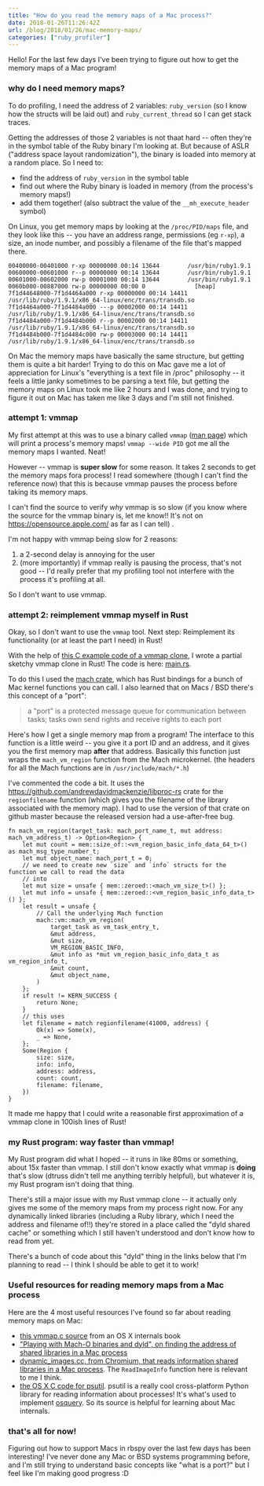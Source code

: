 ```yaml
---
title: "How do you read the memory maps of a Mac process?"
date: 2018-01-26T11:26:42Z
url: /blog/2018/01/26/mac-memory-maps/
categories: ["ruby_profiler"]
---
```


Hello! For the last few days I've been trying to figure out how to get the memory maps of a Mac
program!

### why do I need memory maps?

To do profiling, I need the address of 2 variables: `ruby_version` (so I know how the structs will
be laid out) and `ruby_current_thread` so I can get stack traces.

Getting the addresses of those 2 variables is not thaat hard -- often they're in the symbol table of
the Ruby binary I'm looking at. But because of ASLR ("address space layout randomization"), the
binary is loaded into memory at a random place. So I need to:

* find the address of `ruby_version` in the symbol table
* find out where the Ruby binary is loaded in memory (from the process's memory maps!)
* add them together! (also subtract the value of the `__mh_execute_header` symbol)

On Linux, you get memory maps by looking at the `/proc/PID/maps` file, and they look like this --
you have an address range, permissions (eg `r-xp`), a size, an inode number, and possibly a filename
of the file that's mapped there.

```
00400000-00401000 r-xp 00000000 00:14 13644        /usr/bin/ruby1.9.1
00600000-00601000 r--p 00000000 00:14 13644        /usr/bin/ruby1.9.1
00601000-00602000 rw-p 00001000 00:14 13644        /usr/bin/ruby1.9.1
0060b000-00887000 rw-p 00000000 00:00 0              [heap]
7f1d44648000-7f1d4464a000 r-xp 00000000 00:14 14411  /usr/lib/ruby/1.9.1/x86_64-linux/enc/trans/transdb.so
7f1d4464a000-7f1d4484a000 ---p 00002000 00:14 14411  /usr/lib/ruby/1.9.1/x86_64-linux/enc/trans/transdb.so
7f1d4484a000-7f1d4484b000 r--p 00002000 00:14 14411  /usr/lib/ruby/1.9.1/x86_64-linux/enc/trans/transdb.so
7f1d4484b000-7f1d4484c000 rw-p 00003000 00:14 14411  /usr/lib/ruby/1.9.1/x86_64-linux/enc/trans/transdb.so
```

On Mac the memory maps have basically the same structure, but getting them is quite a bit harder!
Trying to do this on Mac gave me a lot of appreciation for Linux's "everything is a text file in
/proc" philosophy -- it feels a little janky sometimes to be parsing a text file, but getting the
memory maps on Linux took me like 2 hours and I was done, and trying to figure it out on Mac has
taken me like 3 days and I'm still not finished.

### attempt 1: vmmap

My first attempt at this was to use a binary called `vmmap` ([man page](https://developer.apple.com/legacy/library/documentation/Darwin/Reference/ManPages/man1/vmmap.1.html)) which will print a process's memory
maps! `vmmap --wide PID` got me all the memory maps I wanted. Neat!

However -- vmmap is **super slow** for some reason. It takes 2 seconds to get the memory maps fora
process! I read somewhere (though I can't find the reference now) that this is because vmmap pauses
the process before taking its memory maps.

I can't find the source to verify *why* vmmap is so slow (if you know where the source for the vmmap
binary is, let me know!! It's not on https://opensource.apple.com/ as far as I can tell) .

I'm not happy with vmmap being slow for 2 reasons:

1. a 2-second delay is annoying for the user
2. (more importantly) if vmmap really is pausing the process, that's not good -- I'd really prefer
   that my profiling tool not interfere with the process it's profiling at all.

So I don't want to use vmmap.

### attempt 2: reimplement vmmap myself in Rust

Okay, so I don't want to use the `vmmap` tool. Next step: Reimplement its functionality (or at least
the part I need) in Rust!

With the help of [this C example code of a vmmap clone](http://www.newosxbook.com/src.jl?tree=listings&file=12-1-vmmap.c), I wrote a partial sketchy vmmap clone in
Rust! The code is here: [main.rs](https://gist.githubusercontent.com/jvns/6ecc2e1db154ca5ecf1ad0c354d8d5d9/raw/36f3c223c484f3f4668f5a0602c50f3412bc0895/main.rs).

To do this I used the [mach crate](https://docs.rs/mach), which has Rust bindings for a bunch of Mac
kernel functions you can call. I also learned that on Macs / BSD there's this concept of a "port":

> a "port" is a protected message queue for communication between tasks; tasks own send rights and
> receive rights to each port

Here's how I get a single memory map from a program! The interface to this function is a little
weird -- you give it a port ID and an address, and it gives you the first memory map **after** that
address. Basically this function just wraps the `mach_vm_region` function from the Mach microkernel.
(the headers for all the Mach functions are in `/usr/include/mach/*.h`)

I've commented the code a bit. It uses the https://github.com/andrewdavidmackenzie/libproc-rs crate
for the `regionfilename` function (which gives you the filename of the library associated with the
memory map). I had to use the version of that crate on github master because the released
version had a use-after-free bug.

```
fn mach_vm_region(target_task: mach_port_name_t, mut address: mach_vm_address_t) -> Option<Region> {
    let mut count = mem::size_of::<vm_region_basic_info_data_64_t>() as mach_msg_type_number_t;
    let mut object_name: mach_port_t = 0;
    // we need to create new `size` and `info` structs for the function we call to read the data
    // into
    let mut size = unsafe { mem::zeroed::<mach_vm_size_t>() };
    let mut info = unsafe { mem::zeroed::<vm_region_basic_info_data_t>() };
    let result = unsafe {
        // Call the underlying Mach function
        mach::vm::mach_vm_region(
            target_task as vm_task_entry_t,
            &mut address,
            &mut size,
            VM_REGION_BASIC_INFO,
            &mut info as *mut vm_region_basic_info_data_t as vm_region_info_t,
            &mut count,
            &mut object_name,
        )
    };
    if result != KERN_SUCCESS {
        return None;
    }
    // this uses 
    let filename = match regionfilename(41000, address) {
        Ok(x) => Some(x),
        _ => None,
    };
    Some(Region {
        size: size,
        info: info,
        address: address,
        count: count,
        filename: filename,
    })
}
```

It made me happy that I could write a reasonable first approximation of a vmmap clone in 100ish
lines of Rust!

### my Rust program: way faster than vmmap!

My Rust program did what I hoped -- it runs in like 80ms or something, about 15x faster than vmmap.
I still don't know exactly what vmmap is **doing** that's slow (dtruss didn't tell me anything
terribly helpful), but whatever it is, my Rust program isn't doing that thing.

There's still a major issue with my Rust vmmap clone -- it actually only gives me some of the
memory maps from my process right now. For any dynamically linked libraries (including a Ruby
library, which I need the address and filename of!!) they're stored in a place called the "dyld
shared cache" or something which I still haven't understood and don't know how to read from yet.

There's a bunch of code about this "dyld" thing in the links below that I'm planning to read -- I
think I should be able to get it to work!

### Useful resources for reading memory maps from a Mac process

Here are the 4 most useful resources I've found so far about reading memory maps on Mac:

* [this vmmap.c source](http://www.newosxbook.com/src.jl?tree=listings&file=12-1-vmmap.c) from an OS
  X internals book
* ["Playing with Mach-O binaries and dyld", on finding the address of shared libraries in a Mac process](https://blog.lse.epita.fr/articles/82-playing-with-mach-os-and-dyld.html)
* [dynamic_images.cc, from Chromium, that reads information shared libraries in a Mac process](https://chromium.googlesource.com/breakpad/breakpad/+/master/src/client/mac/handler/dynamic_images.cc). The `ReadImageInfo` function here is relevant to me I think.
* [the OS X C code for psutil](https://github.com/giampaolo/psutil/blob/master/psutil/_psutil_osx.c). psutil is a really
  cool cross-platform Python library for reading information about processes! It's what's used to
  implement [osquery](https://osquery.io/). So its source is helpful for learning about Mac internals.

### that's all for now!

Figuring out how to support Macs in rbspy over the last few days has been interesting! I've never
done any Mac or BSD systems programming before, and I'm still trying to understand basic concepts
like "what is a port?" but I feel like I'm making good progress :D
